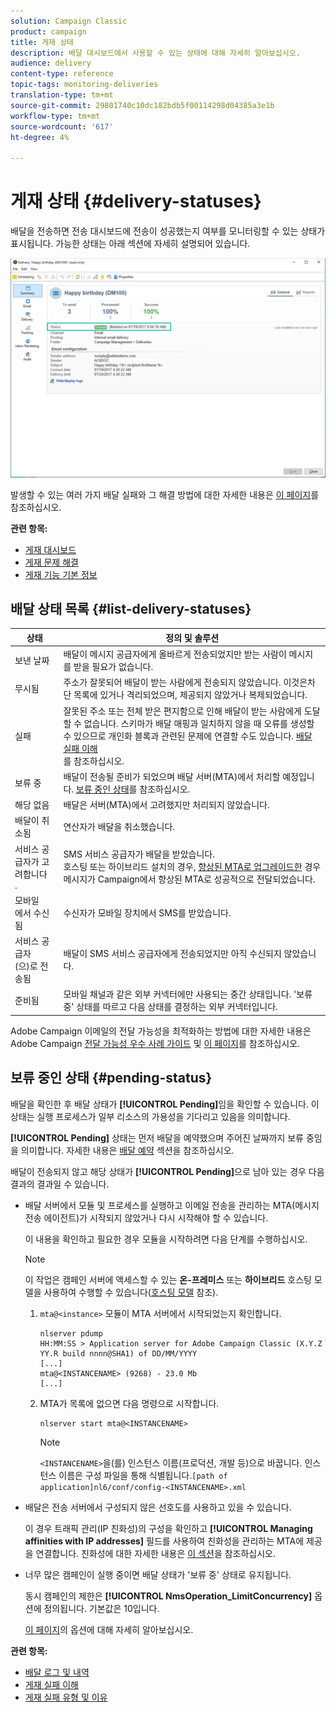 ```yaml
---
solution: Campaign Classic
product: campaign
title: 게재 상태
description: 배달 대시보드에서 사용할 수 있는 상태에 대해 자세히 알아보십시오.
audience: delivery
content-type: reference
topic-tags: monitoring-deliveries
translation-type: tm+mt
source-git-commit: 29801740c10dc182bdb5f00114298d04385a3e1b
workflow-type: tm+mt
source-wordcount: '617'
ht-degree: 4%

---
```



# 게재 상태 {#delivery-statuses}

<!--ajouter intro 

ajouter screenshot -->

배달을 전송하면 전송 대시보드에 전송이 성공했는지 여부를 모니터링할 수 있는 상태가 표시됩니다. 가능한 상태는 아래 섹션에 자세히 설명되어 있습니다.

![](assets/delivery-status.png)

발생할 수 있는 여러 가지 배달 실패와 그 해결 방법에 대한 자세한 내용은 [이 페이지](../../delivery/using/understanding-delivery-failures.md)를 참조하십시오.

**관련 항목:**

* [게재 대시보드](../../delivery/using/delivery-dashboard.md)
* [게재 문제 해결](../../delivery/using/delivery-troubleshooting.md)
* [게재 기능 기본 정보](../../delivery/using/about-deliverability.md)

## 배달 상태 목록 {#list-delivery-statuses}

<table> 
 <thead> 
  <tr> 
   <th> 상태<br /> </th> 
   <th> 정의 및 솔루션<br /> </th> 
  </tr> 
 </thead> 
 <tbody> 
  <tr> 
   <td> 보낸 날짜<br /> </td> 
   <td> 배달이 메시지 공급자에게 올바르게 전송되었지만 받는 사람이 메시지를 받을 필요가 없습니다.<br /> </td> 
  </tr> 
  <tr> 
   <td> 무시됨<br /> </td> 
   <td> 주소가 잘못되어 배달이 받는 사람에게 전송되지 않았습니다. 이것은차단 목록에 있거나 격리되었으며, 제공되지 않았거나 복제되었습니다.<br /> </td> 
  </tr> 
  <tr> 
   <td> 실패<br /> </td> 
   <td> 잘못된 주소 또는 전체 받은 편지함으로 인해 배달이 받는 사람에게 도달할 수 없습니다. 스키마가 배달 매핑과 일치하지 않을 때 오류를 생성할 수 있으므로 개인화 블록과 관련된 문제에 연결할 수도 있습니다. <a href="../../delivery/using/understanding-delivery-failures.md" target="_blank">배달 실패 이해</a><br />를 참조하십시오. </td> 
  </tr>
  <tr> 
   <td> 보류 중<br /> </td> 
   <td> 배달이 전송될 준비가 되었으며 배달 서버(MTA)에서 처리할 예정입니다. <a href="#pending-status" target="_blank">보류 중인 상태</a>를 참조하십시오.<br /> </td> 
  </tr> 
  <tr> 
   <td> 해당 없음<br /> </td> 
   <td> 배달은 서버(MTA)에서 고려했지만 처리되지 않았습니다.<br /> </td> 
  </tr>  
  <tr> 
   <td> 배달이 취소됨<br /> </td> 
   <td> 연산자가 배달을 취소했습니다.<br /> </td> 
  </tr> 
  <tr> 
   <td> 서비스 공급자가 고려합니다<br />. </td> 
   <td> SMS 서비스 공급자가 배달을 받았습니다.<br /> 호스팅 또는 하이브리드 설치의 경우,  <a href="../../delivery/using/sending-with-enhanced-mta.md" target="_blank">향상된 MTA로 업그레이드한</a> 경우 메시지가 Campaign에서 향상된 MTA로 성공적으로 전달되었습니다.</td> 
  </tr> 
  <tr> 
   <td> 모바일<br />에서 수신됨 </td> 
   <td> 수신자가 모바일 장치에서 SMS를 받았습니다.<br /> </td> 
  </tr>
  <tr> 
   <td> 서비스 공급자<br />(으)로 전송됨 </td> 
   <td> 배달이 SMS 서비스 공급자에게 전송되었지만 아직 수신되지 않았습니다.<br />
   </td> 
  </tr> 
  <tr> 
   <td> 준비됨<br /> </td> 
   <td> 모바일 채널과 같은 외부 커넥터에만 사용되는 중간 상태입니다. '보류 중' 상태를 따르고 다음 상태를 결정하는 외부 커넥터입니다.<br /> </td> 
  </tr> 
 </tbody> 
</table>

Adobe Campaign 이메일의 전달 가능성을 최적화하는 방법에 대한 자세한 내용은 Adobe Campaign [전달 가능성 우수 사례 가이드](../../delivery/using/deliverability-key-points.md) 및 [이 페이지](../../delivery/using/about-deliverability.md)를 참조하십시오.

## 보류 중인 상태 {#pending-status}

배달을 확인한 후 배달 상태가 **[!UICONTROL Pending]**&#x200B;임을 확인할 수 있습니다. 이 상태는 실행 프로세스가 일부 리소스의 가용성을 기다리고 있음을 의미합니다.

**[!UICONTROL Pending]** 상태는 먼저 배달을 예약했으며 주어진 날짜까지 보류 중임을 의미합니다. 자세한 내용은 [배달 예약](../../delivery/using/steps-sending-the-delivery.md#scheduling-the-delivery-sending) 섹션을 참조하십시오.

배달이 전송되지 않고 해당 상태가 **[!UICONTROL Pending]**&#x200B;으로 남아 있는 경우 다음 결과의 결과일 수 있습니다.

* 배달 서버에서 모듈 및 프로세스를 실행하고 이메일 전송을 관리하는 MTA(메시지 전송 에이전트)가 시작되지 않았거나 다시 시작해야 할 수 있습니다.

   이 내용을 확인하고 필요한 경우 모듈을 시작하려면 다음 단계를 수행하십시오.

   >[!NOTE]
   >
   >이 작업은 캠페인 서버에 액세스할 수 있는 **온-프레미스** 또는 **하이브리드** 호스팅 모델을 사용하여 수행할 수 있습니다([호스팅 모델](../../installation/using/hosting-models.md) 참조).

   1. `mta@<instance>` 모듈이 MTA 서버에서 시작되었는지 확인합니다.

      ```
      nlserver pdump
      HH:MM:SS > Application server for Adobe Campaign Classic (X.Y.Z YY.R build nnnn@SHA1) of DD/MM/YYYY
      [...]
      mta@<INSTANCENAME> (9268) - 23.0 Mb
      [...]
      ```

   1. MTA가 목록에 없으면 다음 명령으로 시작합니다.

      ```
      nlserver start mta@<INSTANCENAME>
      ```

      >[!NOTE]
      >
      >`<INSTANCENAME>`을(를) 인스턴스 이름(프로덕션, 개발 등)으로 바꿉니다. 인스턴스 이름은 구성 파일을 통해 식별됩니다.`[path of application]nl6/conf/config-<INSTANCENAME>.xml`

* 배달은 전송 서버에서 구성되지 않은 선호도를 사용하고 있을 수 있습니다.

   이 경우 트래픽 관리(IP 친화성)의 구성을 확인하고 **[!UICONTROL Managing affinities with IP addresses]** 필드를 사용하여 친화성을 관리하는 MTA에 제공을 연결합니다. 친화성에 대한 자세한 내용은 [이 섹션](../../installation/using/configuring-campaign-server.md#personalizing-delivery-parameters)을 참조하십시오.

* 너무 많은 캠페인이 실행 중이면 배달 상태가 &#39;보류 중&#39; 상태로 유지됩니다.

   동시 캠페인의 제한은 **[!UICONTROL NmsOperation_LimitConcurrency]** 옵션에 정의됩니다. 기본값은 10입니다.

   [이 페이지](../../installation/using/configuring-campaign-options.md)의 옵션에 대해 자세히 알아보십시오.


**관련 항목:**

* [배달 로그 및 내역](#delivery-logs-and-history)
* [게재 실패 이해](../../delivery/using/understanding-delivery-failures.md)
* [게재 실패 유형 및 이유](../../delivery/using/understanding-delivery-failures.md#delivery-failure-types-and-reasons)
